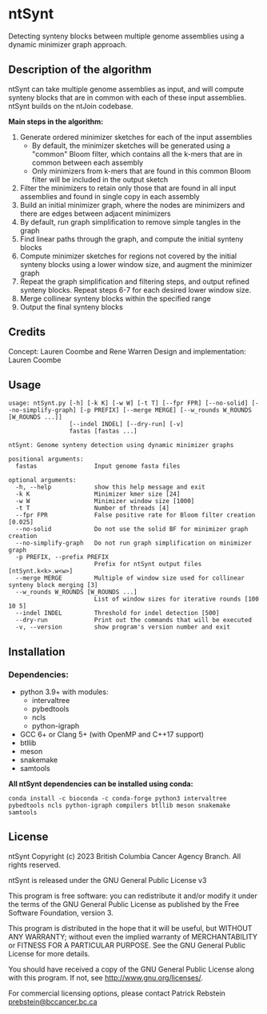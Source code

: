 # ntSynt

Detecting synteny blocks between multiple genome assemblies using a dynamic minimizer graph approach.

## Description of the algorithm

ntSynt can take multiple genome assemblies as input, and will compute synteny blocks that are in common with each of these input assemblies. ntSynt builds on the ntJoin codebase.

**Main steps in the algorithm:**
1. Generate ordered minimizer sketches for each of the input assemblies
    * By default, the minimizer sketches will be generated using a "common" Bloom filter, which contains all the k-mers that are in common between each assembly
    * Only minimizers from k-mers that are found in this common Bloom filter will be included in the output sketch
2. Filter the minimizers to retain only those that are found in all input assemblies and found in single copy in each assembly
3. Build an initial minimizer graph, where the nodes are minimizers and there are edges between adjacent minimizers
4. By default, run graph simplification to remove simple tangles in the graph
5. Find linear paths through the graph, and compute the initial synteny blocks
6. Compute minimizer sketches for regions not covered by the initial synteny blocks using a lower window size, and augment the minimizer graph
7. Repeat the graph simplification and filtering steps, and output refined synteny blocks. Repeat steps 6-7 for each desired lower window size.
8. Merge collinear synteny blocks within the specified range
9. Output the final synteny blocks

## Credits

Concept: Lauren Coombe and Rene Warren
Design and implementation: Lauren Coombe

## Usage

```
usage: ntSynt.py [-h] [-k K] [-w W] [-t T] [--fpr FPR] [--no-solid] [--no-simplify-graph] [-p PREFIX] [--merge MERGE] [--w_rounds W_ROUNDS [W_ROUNDS ...]]
                 [--indel INDEL] [--dry-run] [-v]
                 fastas [fastas ...]

ntSynt: Genome synteny detection using dynamic minimizer graphs

positional arguments:
  fastas                Input genome fasta files

optional arguments:
  -h, --help            show this help message and exit
  -k K                  Minimizer kmer size [24]
  -w W                  Minimizer window size [1000]
  -t T                  Number of threads [4]
  --fpr FPR             False positive rate for Bloom filter creation [0.025]
  --no-solid            Do not use the solid BF for minimizer graph creation
  --no-simplify-graph   Do not run graph simplification on minimizer graph
  -p PREFIX, --prefix PREFIX
                        Prefix for ntSynt output files [ntSynt.k<k>.w<w>]
  --merge MERGE         Multiple of window size used for collinear synteny block merging [3]
  --w_rounds W_ROUNDS [W_ROUNDS ...]
                        List of window sizes for iterative rounds [100 10 5]
  --indel INDEL         Threshold for indel detection [500]
  --dry-run             Print out the commands that will be executed
  -v, --version         show program's version number and exit
```

## Installation

### Dependencies:
- python 3.9+ with modules:
  - intervaltree
  - pybedtools
  - ncls
  - python-igraph
- GCC 6+ or Clang 5+ (with OpenMP and C++17 support)
- btllib
- meson
- snakemake
- samtools

**All ntSynt dependencies can be installed using conda:**
```
conda install -c bioconda -c conda-forge python3 intervaltree pybedtools ncls python-igraph compilers btllib meson snakemake samtools
```

## License
ntSynt Copyright (c) 2023 British Columbia Cancer Agency Branch. All rights reserved.

ntSynt is released under the GNU General Public License v3

This program is free software: you can redistribute it and/or modify it under the terms of the GNU General Public License as published by the Free Software Foundation, version 3.

This program is distributed in the hope that it will be useful, but WITHOUT ANY WARRANTY; without even the implied warranty of MERCHANTABILITY or FITNESS FOR A PARTICULAR PURPOSE. See the GNU General Public License for more details.

You should have received a copy of the GNU General Public License along with this program. If not, see http://www.gnu.org/licenses/.

For commercial licensing options, please contact Patrick Rebstein prebstein@bccancer.bc.ca
